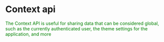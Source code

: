 # Context api
<p style="color:green">The Context API is useful for sharing data that can be considered global, such as the currently authenticated user, the theme settings for the application, and more</p>

